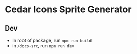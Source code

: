 # Cedar Icons Sprite Generator

## Dev

- In root of package, run `npm run build`
- in `/docs-src`, run `npm run dev`
